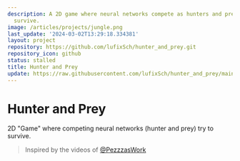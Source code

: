 ```yaml
---
description: A 2D game where neural networks compete as hunters and prey, trying to
  survive.
image: /articles/projects/jungle.png
last_update: '2024-03-02T13:29:18.334381'
layout: project
repository: https://github.com/lufixSch/hunter_and_prey.git
repository_icon: github
status: stalled
title: Hunter and Prey
update: https://raw.githubusercontent.com/lufixSch/hunter_and_prey/main/README.md
---
```


# Hunter and Prey
2D "Game" where competing neural networks (hunter and prey) try to survive.

> Inspired by the videos of [@PezzzasWork](https://www.youtube.com/@PezzzasWork)